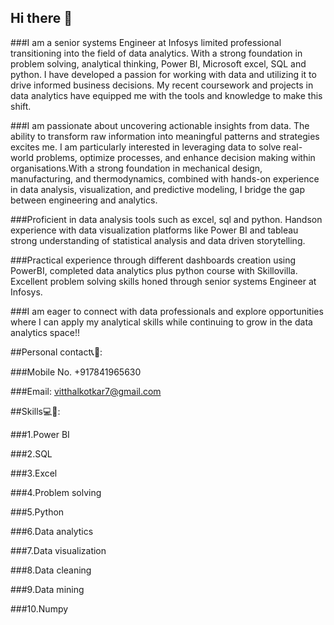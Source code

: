 ## Hi there 👋
###I am a senior systems Engineer at Infosys limited professional transitioning into the field of data analytics. With a strong foundation in problem solving, analytical thinking, Power BI, Microsoft excel, SQL and python. I have developed a passion for working with data and utilizing it to drive informed business decisions. My recent coursework and projects in data analytics have equipped me with the tools and knowledge to make this shift.

###I am passionate about uncovering actionable insights from data. The ability to transform raw information into meaningful patterns and strategies excites me. I am particularly interested in leveraging data to solve real-world problems, optimize processes, and enhance decision making within organisations.With a strong foundation in mechanical design, manufacturing, and thermodynamics, combined with hands-on experience in data analysis, visualization, and predictive modeling, I bridge the gap between engineering and analytics.

###Proficient in data analysis tools such as excel, sql and python. Handson experience with data visualization platforms like Power BI and tableau strong understanding of statistical analysis and data driven storytelling.

###Practical experience through different dashboards creation using PowerBI, completed data analytics plus python course with Skillovilla. Excellent problem solving skills honed through senior systems Engineer at Infosys.

###I am eager to connect with data professionals and explore opportunities where I can apply my analytical skills while continuing to grow in the data analytics space!!

##Personal contact📞📱:

###Mobile No. +917841965630

###Email: vitthalkotkar7@gmail.com

##Skills💻📑:

###1.Power BI

###2.SQL

###3.Excel

###4.Problem solving

###5.Python

###6.Data analytics 

###7.Data visualization 

###8.Data cleaning

###9.Data mining

###10.Numpy

<!--
**vkotkar5544-creator/vkotkar5544-creator** is a ✨ _special_ ✨ repository because its `README.md` (this file) appears on your GitHub profile.

Here are some ideas to get you started:

- 🔭 I’m currently working on ...
- 🌱 I’m currently learning ...
- 👯 I’m looking to collaborate on ...
- 🤔 I’m looking for help with ...
- 💬 Ask me about ...
- 📫 How to reach me: ...
- 😄 Pronouns: ...
- ⚡ Fun fact: ...
-->
